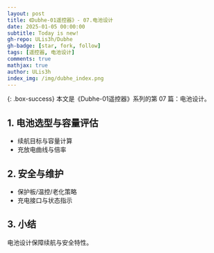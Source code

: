 ```yaml
---
layout: post
title: 《Dubhe-01遥控器》- 07.电池设计
date: 2025-01-05 00:00:00
subtitle: Today is new!
gh-repo: ULis3h/Dubhe
gh-badge: [star, fork, follow]
tags: [遥控器, 电池设计]
comments: true
mathjax: true
author: ULis3h
index_img: /img/dubhe_index.png
---
```


{: .box-success}
本文是《Dubhe-01遥控器》系列的第 07 篇：电池设计。

## 1. 电池选型与容量评估
- 续航目标与容量计算
- 充放电曲线与倍率

## 2. 安全与维护
- 保护板/温控/老化策略
- 充电接口与状态指示

## 3. 小结
电池设计保障续航与安全特性。